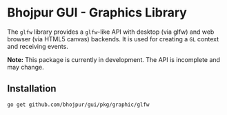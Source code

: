 # Bhojpur GUI - Graphics Library

The `glfw` library provides a `glfw`-like API with desktop (via glfw) and web browser (via HTML5
canvas) backends. It is used for creating a `GL` context and receiving events.

**Note:** This package is currently in development. The API is incomplete and may change.

## Installation

```bash
go get github.com/bhojpur/gui/pkg/graphic/glfw
```
